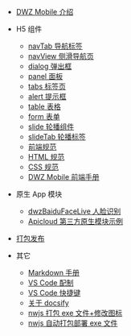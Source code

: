 - [DWZ Mobile 介绍](README.md)

- H5 组件

  - [navTab 导航标签](doc/h5/widget/navTab.md)
  - [navView 侧滑导航页](doc/h5/widget/navView.md)
  - [dialog 弹出框](doc/h5/widget/dialog.md)
  - [panel 面板](doc/h5/widget/panel.md)
  - [tabs 标签页](doc/h5/widget/tabs.md)
  - [alert 提示框](doc/h5/widget/alert.md)
  - [table 表格](doc/h5/widget/table.md)
  - [form 表单](doc/h5/widget/form.md)
  - [slide 轮播组件](doc/h5/widget/slide.md)
  - [slideTab 轮播标签](doc/h5/widget/slideTab.md)
  - [前端规范](doc/h5/specification/web_specification.md)
  - [HTML 规范](doc/h5/specification/HTML.md)
  - [CSS 规范](doc/h5/specification/CSS.md)
  - [DWZ Mobile 前端手册](doc/h5/dwz_manual.md)
  <!-- - [组件设计](doc/h5/widget/widget.md) -->

- 原生 App 模块

  - [dwzBaiduFaceLive 人脸识别](doc/apicloud/dwzBaiduFaceLive.md)
  - [Apicloud 第三方原生模块示例](doc/apicloud/OtherModule.md)

- [打包发布](doc/apicloud/package.md)

- 其它

  - [Markdown 手册](doc/other/markdown.md)
  - [VS Code 配制](doc/vscode/settings.md)
  - [VS Code 快捷键](doc/vscode/keyboard.md)
  - [关于 docsify](doc/other/docsify.md)
  - [nwjs 打包 exe 文件+修改图标](doc/nwjs/usage.md)
  - [nwjs 自动打包部署 exe 文件](doc/nwjs/package.md)
  <!-- - [案例视频展示](doc/video/ppt.md) -->
